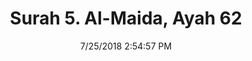 ---
title       : "Surah 5. Al-Maida, Ayah 62"
date        : 7/25/2018 2:54:57 PM
draft       : false
type        : "quran"
layout      : "compare"
BookCode    : "CMP"
SurahNumber : "5"
AyahNumber  : "62"
TotalAyah   : "120"
---